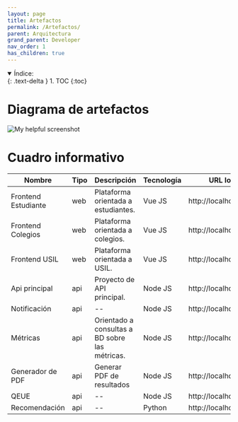 ```yaml
---
layout: page
title: Artefactos
permalink: /Artefactos/
parent: Arquitectura
grand_parent: Developer
nav_order: 1
has_children: true
---
```


<details open markdown="block">
  <summary>
    Índice:
  </summary>
  {: .text-delta }
1. TOC
{:toc}
</details>

# Diagrama de artefactos

  ![My helpful screenshot](https://cdn.discordapp.com/attachments/905940010019213402/1013822962748624968/Untitled_Diagram.drawio_5.png)


# Cuadro informativo

| Nombre                   | Tipo                                 | Descripción | Tecnología | URL local | URL producción |
| -----------                 | -----------                           | ----------- | ----------- | ----------- | ----------- |
| Frontend Estudiante                  | web                         | Plataforma orientada a estudiantes. | Vue JS | http://localhost:3000/ | https://orientacion.queestudiar.la/ |
| Frontend Colegios                  | web                         | Plataforma orientada a colegios. | Vue JS | http://localhost:3000 | https://school.queestudiar.pe/ |
| Frontend USIL                  | web                         | Plataforma orientada a USIL. | Vue JS | http://localhost:3000 | https://usil.queestudiar.la/ |
| Api principal                  | api                         | Proyecto de API principal. | Node JS | http://localhost:2000 | https://service.qeestudiar.com/api |
| Notificación                  | api                         | -- | Node JS | http://localhost:2000 | https://service.qeestudiar.com/api/notifications |
| Métricas                  | api                         | Orientado a consultas a BD sobre las métricas. | Node JS | http://localhost:2000 | https://service.qeestudiar.com/api/metrics |
| Generador de PDF                  | api                         | Generar PDF de resultados | Node JS | http://localhost:1000 | https://service.qeestudiar.com/api/pdf |
| QEUE                  | api                         | -- | Node JS | http://localhost:2000 | https://service.qeestudiar.com/api/*** |
| Recomendación                  | api                         | -- | Python | http://localhost:4000 | https://service.qeestudiar.com/api |



